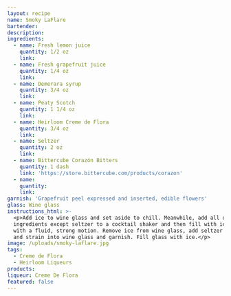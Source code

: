 ```yaml
---
layout: recipe
name: Smoky LaFlare
bartender:
description:
ingredients:
  - name: Fresh lemon juice
    quantity: 1/2 oz
    link:
  - name: Fresh grapefruit juice
    quantity: 1/4 oz
    link:
  - name: Demerara syrup
    quantity: 3/4 oz
    link:
  - name: Peaty Scotch
    quantity: 1 1/4 oz
    link:
  - name: Heirloom Creme de Flora
    quantity: 3/4 oz
    link:
  - name: Seltzer
    quantity: 2 oz
    link:
  - name: Bittercube Corazón Bitters
    quantity: 1 dash
    link: 'https://store.bittercube.com/products/corazon'
  - name:
    quantity:
    link:
garnish: 'Grapefruit peel expressed and inserted, edible flowers'
glass: Wine glass
instructions_html: >-
  <p>Add ice to wine glass and set aside to chill. Meanwhile, add all of the
  ingredients except seltzer to a cocktail shaker and then fill with ice. Shake
  with a fluid, strong motion. Remove ice from wine glass, add seltzer to shaker
  and strain into wine glass and garnish. Fill glass with ice.</p>
image: /uploads/smoky-laflare.jpg
tags:
  - Creme de Flora
  - Heirloom Liqueurs
products:
liqueur: Creme De Flora
featured: false
---
```



